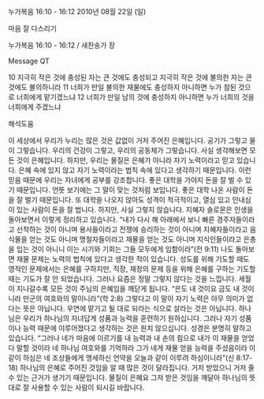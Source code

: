 누가복음 16:10 - 16:12 
2010년 08월 22일 (일)

마음 잘 다스리기



누가복음 16:10 - 16:12 / 새찬송가  장


Message QT

10 지극히 작은 것에 충성된 자는 큰 것에도 충성되고 지극히 작은 것에 불의한 자는 큰 것에도 불의하니라
11 너희가 만일 불의한 재물에도 충성하지 아니하면 누가 참된 것으로 너희에게 맡기겠느냐
12 너희가 만일 남의 것에 충성하지 아니하면 누가 너희의 것을 너희에게 주겠느냐

해석도움





이 세상에서 우리가 누리는 많은 것은 값없이 거저 주어진 은혜입니다. 공기가 그렇고 물이 그렇습니다. 우리의 건강이 그렇고, 우리의 공동체가 그렇습니다. 사실 생각해보면 모든 것이 은혜입니다. 하지만, 우리는 물질은 은혜가 아니라 자기 노력이라고 믿고 있습니다. 은혜 속에 있지 않고 자기 노력이라는 법칙 속에 있다고 생각하기 때문입니다. 이런 믿음 때문에 우리는 자녀에게 공부를 강조합니다. 좋은 대학을 가야지 돈을 잘 벌 수 있기 때문입니다. 언뜻 보기에는 그 말이 맞는 것처럼 보입니다. 좋은 대학 나온 사람이 돈을 잘 벌기 때문입니다. 또 대학을 나오지 않아도 성격이 적극적이고,  열심 있고 인내심이 있는 사람이 돈을 잘 법니다. 하지만, 사실 그렇지 않습니다. 지혜자 솔로몬은 인생을 돌아보면서 이렇게 정리하고 있습니다. 
“내가 다시 해 아래에서 보니 빠른 경주자들이라고 선착하는 것이 아니며 용사들이라고 전쟁에 승리하는 것이 아니며 지혜자들이라고 음식물을 얻는 것도 아니며 명철자들이라고 재물을 얻는 것도 아니며 지식인들이라고 은총을 입는 것이 아니니 이는 시기와 기회는 그들 모두에게 임함이라”(전 9:11)
나도 돌아보면 재물 문제는 노력의 법칙에 있다고 생각한 적이 있습니다. 성도를 위해 기도할 때도 영적인 문제에서는 은혜를 구하지만, 직장, 재정의 문제 등을 위해 은혜를 구하는 기도할 때는 기도가 잘 안 되었습니다. 
그러나 요즘은 정말 그렇지 않다는 것을 느낍니다. 세월이 지나갈수록 모든 것이 주님의 은혜임을 깨닫게 됩니다. 
“은도 내 것이요 금도 내 것이니라 만군의 여호와의 말이니라”(학 2:8)
그렇다고 이 말이 자기 노력은 아무 의미가 없다는 뜻은 아닙니다. 우연에 맡기고 될 대로 되라는 식으로 살라는 것은 아닙니다. 하나님은 우리가 하나님의 자녀답게 성품과 능력을 훈련하기 원하십니다. 그러나 자기 성품이나 능력 때문에 이루어졌다고 생각하는 것은 원치 않으십니다. 
성경은 분명히 말하고 있습니다. 
“그러나 네가 마음에 이르기를 내 능력과 내 손의 힘으로 내가 이 재물을 얻었다 말할 것이라 네 하나님 여호와를 기억하라 그가 네게 재물 얻을 능력을 주셨음이라 이같이 하심은 네 조상들에게 맹세하신 언약을 오늘과 같이 이루려 하심이니라”(신 8:17-18)
하나님의 은혜로 주어진 것임을 알 때 많은 것이 달라집니다. 거저 받았으니 거저 줄 수 있는 근거가 생기기 때문입니다. 물질이 은혜요 그저 받은 것임을 깨달아 하나님의 뜻대로 잘 사용할 수 있는 사람이 되시길 바랍니다.